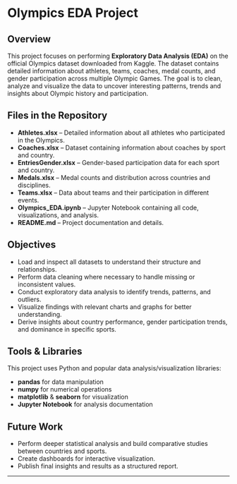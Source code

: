 # Olympics EDA Project  

## Overview  
This project focuses on performing **Exploratory Data Analysis (EDA)** on the official Olympics dataset downloaded from Kaggle. The dataset contains detailed information about athletes, teams, coaches, medal counts, and gender participation across multiple Olympic Games. The goal is to clean, analyze and visualize the data to uncover interesting patterns, trends and insights about Olympic history and participation.  

## Files in the Repository  
- **Athletes.xlsx** – Detailed information about all athletes who participated in the Olympics.  
- **Coaches.xlsx** – Dataset containing information about coaches by sport and country.  
- **EntriesGender.xlsx** – Gender-based participation data for each sport and country.  
- **Medals.xlsx** – Medal counts and distribution across countries and disciplines.  
- **Teams.xlsx** – Data about teams and their participation in different events.  
- **Olympics_EDA.ipynb** – Jupyter Notebook containing all code, visualizations, and analysis.  
- **README.md** – Project documentation and details.  

## Objectives  
- Load and inspect all datasets to understand their structure and relationships.  
- Perform data cleaning where necessary to handle missing or inconsistent values.  
- Conduct exploratory data analysis to identify trends, patterns, and outliers.  
- Visualize findings with relevant charts and graphs for better understanding.  
- Derive insights about country performance, gender participation trends, and dominance in specific sports.  

## Tools & Libraries  
This project uses Python and popular data analysis/visualization libraries:  
- **pandas** for data manipulation  
- **numpy** for numerical operations  
- **matplotlib** & **seaborn** for visualization  
- **Jupyter Notebook** for analysis documentation  

## Future Work  
- Perform deeper statistical analysis and build comparative studies between countries and sports.  
- Create dashboards for interactive visualization.  
- Publish final insights and results as a structured report.  

---

 
